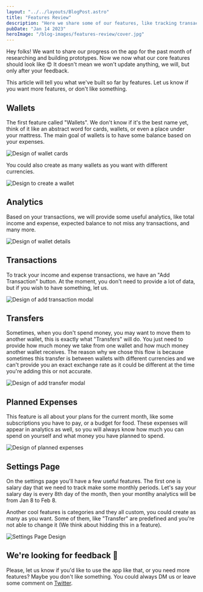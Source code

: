 ```yaml
---
layout: "../../layouts/BlogPost.astro"
title: "Features Review"
description: "Here we share some of our features, like tracking transactions and transfers, analytics and planned expenses"
pubDate: "Jan 14 2023"
heroImage: "/blog-images/features-review/cover.jpg"
---
```


Hey folks! We want to share our progress on the app for the past month of researching and building prototypes. Now we now what our core features should look like 😍 It doesn't mean we won't update anything, we will, but only after your feedback.

This article will tell you what we've built so far by features. Let us know if you want more features, or don't like something.

## Wallets

The first feature called "Wallets". We don't know if it's the best name yet, think of it like an abstract word for cards, wallets, or even a place under your mattress. The main goal of wallets is to have some balance based on your expenses.

![Design of wallet cards](/blog-images/features-review/wallets-list.png "Wallet Cards")

You could also create as many wallets as you want with different currencies.

![Design to create a wallet](/blog-images/features-review/create-wallet.png "Create a wallet")

## Analytics

Based on your transactions, we will provide some useful analytics, like total income and expense, expected balance to not miss any transactions, and many more.

![Design of wallet details](/blog-images/features-review/wallet-information.png "Wallet details page")

## Transactions

To track your income and expense transactions, we have an "Add Transaction" button. At the moment, you don't need to provide a lot of data, but if you wish to have something, let us. 

![Design of add transaction modal](/blog-images/features-review/add-transaction-modal.png "Add transaction modal")

## Transfers

Sometimes, when you don't spend money, you may want to move them to another wallet, this is exactly what "Transfers" will do. You just need to provide how much money we take from one wallet and how much money another wallet receives. The reason why we chose this flow is because sometimes this transfer is between wallets with different currencies and we can't provide you an exact exchange rate as it could be different at the time you're adding this or not accurate.

![Design of add transfer modal](/blog-images/features-review/add-transfer-modal.png "Add transfer modal")

## Planned Expenses

This feature is all about your plans for the current month, like some subscriptions you have to pay, or a budget for food. These expenses will appear in analytics as well, so you will always know how much you can spend on yourself and what money you have planned to spend.

![Design of planned expenses](/blog-images/features-review/planned-transactions.png "Planned expenses")

## Settings Page

On the settings page you'll have a few useful features. The first one is salary day that we need to track make some monthly periods. Let's say your salary day is every 8th day of the month, then your montlhy analytics will be from Jan 8 to Feb 8. 

Another cool features is categories and they all custom, you could create as many as you want. Some of them, like "Transfer" are predefined and you're not able to change it (We think about hidding this in a feature).

![Settings Page Design](/blog-images/features-review/setttings-page.png "Settings Page")

## We're looking for feedback 🙏

Please, let us know if you'd like to use the app like that, or you need more features? Maybe you don't like something. You could always DM us or leave some comment on [Twitter](https://twitter.com/ExpenseApp).